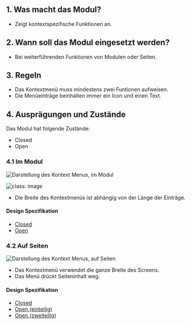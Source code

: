 ## 1. Was macht das Modul?
*   Zeigt kontextspezifische Funktionen an.

## 2. Wann soll das Modul eingesetzt werden?
*   Bei weiterführenden Funktionen von Modulen oder Seiten.

## 3. Regeln
*   Das Kontextmenü muss mindestens zwei Funtionen aufweisen.
*   Die Menüeinträge beinhalten immer ein Icon und einen Text.

## 4. Ausprägungen und Zustände
Das Modul hat folgende Zustände:
*   Closed
*   Open

### 4.1 Im Modul
![Darstellung des Kontext Menus, im Modul](https://raw.githubusercontent.com/sbb-design-systems/sbb-design-system/master/mobile/modules/contextual-menu/images/MM11_in_Modulen.png 'class: image')

![](https://raw.githubusercontent.com/sbb-design-systems/sbb-design-system/master/mobile/modules/contextual-menu/images/MM11_in_Modulen_Zweiteilig.png 'class: image')

*   Die Breite des Kontextmenüs ist abhängig von der Länge der Einträge.

#### Design Spezifikation
*   [Closed](https://sbb.invisionapp.com/d/main#/console/14051805/322943565/inspect)
*   [Open](https://sbb.invisionapp.com/d/main#/console/14051805/322943566/inspect)

### 4.2 Auf Seiten
![Darstellung des Kontext Menus, auf Seiten](https://raw.githubusercontent.com/sbb-design-systems/sbb-design-system/master/mobile/modules/contextual-menu/images/MM11_auf_Seiten.png 'class: image')

*   Das Kontextmenü verwendet die ganze Breite des Screens.
*   Das Menü drückt Seiteninhalt weg.

#### Design Spezifikation
*   [Closed](https://sbb.invisionapp.com/d/main#/console/14051805/322943567/inspect)
*   [Open (einteilig)](https://sbb.invisionapp.com/d/main#/console/14051805/322943568/inspect)
*   [Open (zweiteilig)](https://sbb.invisionapp.com/d/main#/console/14051805/322943569/inspect)